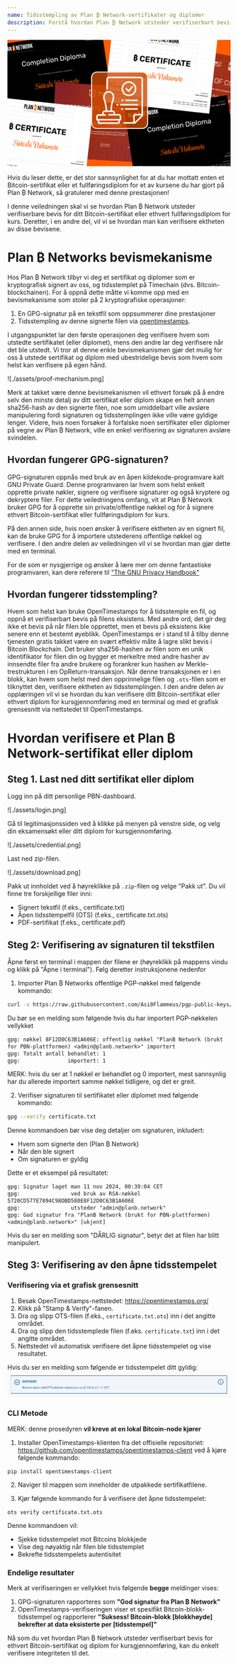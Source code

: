 ```yaml
---
name: Tidsstempling av Plan ₿ Network-sertifikater og diplomer
description: Forstå hvordan Plan ₿ Network utsteder verifiserbart bevis for ditt sertifikat og diplom
---
```


![cover](assets/cover.webp)

Hvis du leser dette, er det stor sannsynlighet for at du har mottatt enten et Bitcoin-sertifikat eller et fullføringsdiplom for et av kursene du har gjort på Plan ₿ Network, så gratulerer med denne prestasjonen!

I denne veiledningen skal vi se hvordan Plan ₿ Network utsteder verifiserbare bevis for ditt Bitcoin-sertifikat eller ethvert fullføringsdiplom for kurs. Deretter, i en andre del, vil vi se hvordan man kan verifisere ektheten av disse bevisene.

# Plan ₿ Networks bevismekanisme

Hos Plan ₿ Network tilbyr vi deg et sertifikat og diplomer som er kryptografisk signert av oss, og tidsstemplet på Timechain (dvs. Bitcoin-blockchainen). For å oppnå dette måtte vi komme opp med en bevismekanisme som stoler på 2 kryptografiske operasjoner:

1. En GPG-signatur på en tekstfil som oppsummerer dine prestasjoner
2. Tidsstempling av denne signerte filen via [opentimestamps](https://opentimestamps.org/).

I utgangspunktet lar den første operasjonen deg verifisere hvem som utstedte sertifikatet (eller diplomet), mens den andre lar deg verifisere når det ble utstedt.
Vi tror at denne enkle bevismekanismen gjør det mulig for oss å utstede sertifikat og diplom med ubestridelige bevis som hvem som helst kan verifisere på egen hånd.

![./assets/proof-mechanism.png]

Merk at takket være denne bevismekanismen vil ethvert forsøk på å endre selv den minste detalj av ditt sertifikat eller diplom skape en helt annen sha256-hash av den signerte filen, noe som umiddelbart ville avsløre manipulering fordi signaturen og tidsstemplingen ikke ville være gyldige lenger. Videre, hvis noen forsøker å forfalske noen sertifikater eller diplomer på vegne av Plan ₿ Network, ville en enkel verifisering av signaturen avsløre svindelen.

## Hvordan fungerer GPG-signaturen?

GPG-signaturen oppnås med bruk av en åpen kildekode-programvare kalt GNU Private Guard. Denne programvaren lar hvem som helst enkelt opprette private nøkler, signere og verifisere signaturer og også kryptere og dekryptere filer. For dette veiledningens omfang, vit at Plan ₿ Network bruker GPG for å opprette sin private/offentlige nøkkel og for å signere ethvert Bitcoin-sertifikat eller fullføringsdiplom for kurs.

På den annen side, hvis noen ønsker å verifisere ektheten av en signert fil, kan de bruke GPG for å importere utstederens offentlige nøkkel og verifisere. I den andre delen av veiledningen vil vi se hvordan man gjør dette med en terminal.

For de som er nysgjerrige og ønsker å lære mer om denne fantastiske programvaren, kan dere referere til ["The GNU Privacy Handbook"](https://www.gnupg.org/gph/en/manual/x135.html)

## Hvordan fungerer tidsstempling?

Hvem som helst kan bruke OpenTimestamps for å tidsstemple en fil, og oppnå et verifiserbart bevis på filens eksistens. Med andre ord, det gir deg ikke et bevis på når filen ble opprettet, men et bevis på eksistens ikke senere enn et bestemt øyeblikk.
OpenTimestamps er i stand til å tilby denne tjenesten gratis takket være en svært effektiv måte å lagre slikt bevis i Bitcoin Blockchain. Det bruker sha256-hashen av filen som en unik identifikator for filen din og bygger et merkeltre med andre hasher av innsendte filer fra andre brukere og forankrer kun hashen av Merkle-trestrukturen i en OpReturn-transaksjon.
Når denne transaksjonen er i en blokk, kan hvem som helst med den opprinnelige filen og `.ots`-filen som er tilknyttet den, verifisere ektheten av tidsstemplingen. I den andre delen av opplæringen vil vi se hvordan du kan verifisere ditt Bitcoin-sertifikat eller ethvert diplom for kursgjennomføring med en terminal og med et grafisk grensesnitt via nettstedet til OpenTimestamps.

# Hvordan verifisere et Plan ₿ Network-sertifikat eller diplom

## Steg 1. Last ned ditt sertifikat eller diplom

Logg inn på ditt personlige PBN-dashboard.

![./assets/login.png]

Gå til legitimasjonssiden ved å klikke på menyen på venstre side, og velg din eksamensøkt eller ditt diplom for kursgjennomføring.

![./assets/credential.png]

Last ned zip-filen.

![./assets/download.png]

Pakk ut innholdet ved å høyreklikke på `.zip`-filen og velge "Pakk ut". Du vil finne tre forskjellige filer inni:

- Signert tekstfil (f.eks., certificate.txt)
- Åpen tidsstempelfil (OTS) (f.eks., certificate.txt.ots)
- PDF-sertifikat (f.eks., certificate.pdf)

## Steg 2: Verifisering av signaturen til tekstfilen

Åpne først en terminal i mappen der filene er (høyreklikk på mappens vindu og klikk på "Åpne i terminal"). Følg deretter instruksjonene nedenfor

1. Importer Plan ₿ Networks offentlige PGP-nøkkel med følgende kommando:

```bash
curl -s https://raw.githubusercontent.com/Asi0Flammeus/pgp-public-keys/master/planb-network-pk.asc | gpg --import
```

Du bør se en melding som følgende hvis du har importert PGP-nøkkelen vellykket

```
gpg: nøkkel 8F12D0C63B1A606E: offentlig nøkkel "PlanB Network (brukt for PBN-plattformen) <admin@planb.network>" importert
gpg: Totalt antall behandlet: 1
gpg:               importert: 1
```

MERK: hvis du ser at 1 nøkkel er behandlet og 0 importert, mest sannsynlig har du allerede importert samme nøkkel tidligere, og det er greit.

2. Verifiser signaturen til sertifikatet eller diplomet med følgende kommando:

```bash
gpg --verify certificate.txt
```

Denne kommandoen bør vise deg detaljer om signaturen, inkludert:

- Hvem som signerte den (Plan ₿ Network)
- Når den ble signert
- Om signaturen er gyldig

Dette er et eksempel på resultatet:

```
gpg: Signatur laget man 11 nov 2024, 00:39:04 CET
gpg:                ved bruk av RSA-nøkkel 5720CD577E7894C98DBD580E8F12D0C63B1A606E
gpg:                utsteder "admin@planb.network"
gpg: God signatur fra "PlanB Network (brukt for PBN-plattformen) <admin@planb.network>" [ukjent]
```

Hvis du ser en melding som "DÅRLIG signatur", betyr det at filen har blitt manipulert.

## Steg 3: Verifisering av den åpne tidsstempelet

### Verifisering via et grafisk grensesnitt

1. Besøk OpenTimestamps-nettstedet: https://opentimestamps.org/
2. Klikk på "Stamp & Verify"-fanen.
3. Dra og slipp OTS-filen (f.eks., `certificate.txt.ots`) inn i det angitte området.
4. Dra og slipp den tidsstemplede filen (f.eks. `certificate.txt`) inn i det angitte området.
5. Nettstedet vil automatisk verifisere det åpne tidsstempelet og vise resultatet.

Hvis du ser en melding som følgende er tidsstempelet ditt gyldig:
![cover](assets/opentimestamp_wegui_verified.webp)

### CLI Metode

MERK: denne prosedyren **vil kreve at en lokal Bitcoin-node kjører**

1. Installer OpenTimestamps-klienten fra det offisielle repositoriet: https://github.com/opentimestamps/opentimestamps-client ved å kjøre følgende kommando:

```
pip install opentimestamps-client
```

2. Naviger til mappen som inneholder de utpakkede sertifikatfilene.

3. Kjør følgende kommando for å verifisere det åpne tidsstempelet:

```
ots verify certificate.txt.ots
```

Denne kommandoen vil:

- Sjekke tidsstempelet mot Bitcoins blokkjede
- Vise deg nøyaktig når filen ble tidsstemplet
- Bekrefte tidsstempelets autentisitet

### Endelige resultater

Merk at verifiseringen er vellykket hvis følgende **begge** meldinger vises:

1. GPG-signaturen rapporteres som **"God signatur fra Plan ₿ Network"**
2. OpenTimestamps-verifiseringen viser et spesifikt Bitcoin-blokk-tidsstempel og rapporterer **"Suksess! Bitcoin-blokk [blokkhøyde] bekrefter at data eksisterte per [tidsstempel]"**

Nå som du vet hvordan Plan ₿ Network utsteder verifiserbart bevis for ethvert Bitcoin-sertifikat og diplom for kursgjennomføring, kan du enkelt verifisere integriteten til det.

